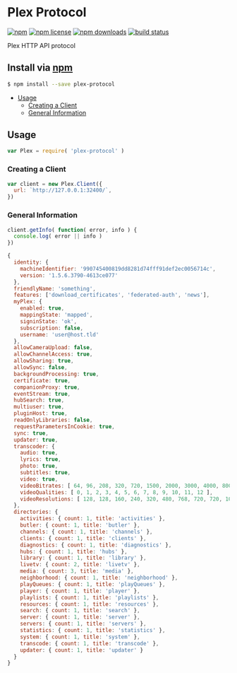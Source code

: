 # Plex Protocol
[![npm](https://img.shields.io/npm/v/plex-protocol.svg?style=flat-square)](https://npmjs.com/plex-protocol)
[![npm license](https://img.shields.io/npm/l/plex-protocol.svg?style=flat-square)](https://npmjs.com/plex-protocol)
[![npm downloads](https://img.shields.io/npm/dm/plex-protocol.svg?style=flat-square)](https://npmjs.com/plex-protocol)
[![build status](https://img.shields.io/travis/jhermsmeier/node-plex-protocol.svg?style=flat-square)](https://travis-ci.org/jhermsmeier/node-plex-protocol)

Plex HTTP API protocol

## Install via [npm](https://npmjs.com)

```sh
$ npm install --save plex-protocol
```

<!-- MarkdownTOC -->

- [Usage](#usage)
  - [Creating a Client](#creating-a-client)
  - [General Information](#general-information)

<!-- /MarkdownTOC -->

## Usage

```js
var Plex = require( 'plex-protocol' )
```

### Creating a Client

```js
var client = new Plex.Client({
  url: `http://127.0.0.1:32400/`,
})
```

### General Information

```js
client.getInfo( function( error, info ) {
  console.log( error || info )
})
```

```js
{
  identity: {
    machineIdentifier: '990745400819dd8281d74fff91def2ec0056714c',
    version: '1.5.6.3790-4613ce077'
  },
  friendlyName: 'something',
  features: ['download_certificates', 'federated-auth', 'news'],
  myPlex: {
    enabled: true,
    mappingState: 'mapped',
    signinState: 'ok',
    subscription: false,
    username: 'user@host.tld'
  },
  allowCameraUpload: false,
  allowChannelAccess: true,
  allowSharing: true,
  allowSync: false,
  backgroundProcessing: true,
  certificate: true,
  companionProxy: true,
  eventStream: true,
  hubSearch: true,
  multiuser: true,
  pluginHost: true,
  readOnlyLibraries: false,
  requestParametersInCookie: true,
  sync: true,
  updater: true,
  transcoder: {
    audio: true,
    lyrics: true,
    photo: true,
    subtitles: true,
    video: true,
    videoBitrates: [ 64, 96, 208, 320, 720, 1500, 2000, 3000, 4000, 8000, 10000, 12000, 20000 ],
    videoQualities: [ 0, 1, 2, 3, 4, 5, 6, 7, 8, 9, 10, 11, 12 ],
    videoResolutions: [ 128, 128, 160, 240, 320, 480, 768, 720, 720, 1080, 1080, 1080, 1080 ]
  },
  directories: {
    activities: { count: 1, title: 'activities' },
    butler: { count: 1, title: 'butler' },
    channels: { count: 1, title: 'channels' },
    clients: { count: 1, title: 'clients' },
    diagnostics: { count: 1, title: 'diagnostics' },
    hubs: { count: 1, title: 'hubs' },
    library: { count: 1, title: 'library' },
    livetv: { count: 2, title: 'livetv' },
    media: { count: 3, title: 'media' },
    neighborhood: { count: 1, title: 'neighborhood' },
    playQueues: { count: 1, title: 'playQueues' },
    player: { count: 1, title: 'player' },
    playlists: { count: 1, title: 'playlists' },
    resources: { count: 1, title: 'resources' },
    search: { count: 1, title: 'search' },
    server: { count: 1, title: 'server' },
    servers: { count: 1, title: 'servers' },
    statistics: { count: 1, title: 'statistics' },
    system: { count: 1, title: 'system' },
    transcode: { count: 1, title: 'transcode' },
    updater: { count: 1, title: 'updater' }
  }
}
```
